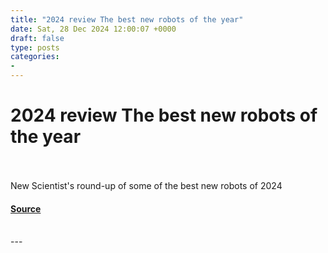 ```yaml
---
title: "2024 review The best new robots of the year"
date: Sat, 28 Dec 2024 12:00:07 +0000
draft: false
type: posts
categories: 
- 
---
```

# 2024 review The best new robots of the year

<br/>

<br/>
New Scientist's round-up of some of the best new robots of 2024

#### [Source](https://www.newscientist.com/video/2460158-2024-review-the-best-new-robots-of-the-year/?utm_campaign=RSS%7CNSNS&utm_source=NSNS&utm_medium=RSS&utm_content=technology)

<br/>
---
